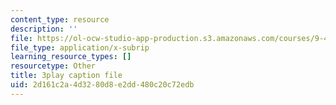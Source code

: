 ```yaml
---
content_type: resource
description: ''
file: https://ol-ocw-studio-app-production.s3.amazonaws.com/courses/9-40-introduction-to-neural-computation-spring-2018/2d161c2a4d3280d8e2dd480c20c72edb_PnJEj6TokDA.srt
file_type: application/x-subrip
learning_resource_types: []
resourcetype: Other
title: 3play caption file
uid: 2d161c2a-4d32-80d8-e2dd-480c20c72edb
---
```

